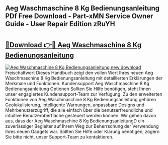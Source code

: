 ## Aeg Waschmaschine 8 Kg Bedienungsanleitung PDf Free Download - Part-xMN Service Owner Guide - User Repair Edition zRuYH

# <h2><a href="http://df5hwmi.blite.top/?on=Aeg+Waschmaschine+8+Kg+Bedienungsanleitung">🔗Download 👉🔴 Aeg Waschmaschine 8 Kg Bedienungsanleitung</a></h2>

[![Aeg Waschmaschine 8 Kg Bedienungsanleitung new download](https://i.imgur.com/lujVjoI.png)](http://df5hwmi.blite.top/?on=Aeg+Waschmaschine+8+Kg+Bedienungsanleitung)
Freischaltwert Dieses Handbuch zeigt den vollen Wert Ihres neuen Aeg Waschmaschine 8 Kg Bedienungsanleitung mit detaillierten Erklärungen der Merkmale und Funktionen. Kundensupport Aeg Waschmaschine 8 Kg Bedienungsanleitung Optionen Sollten Sie Hilfe benötigen, steht Ihnen unser engagiertes Kundensupport-Team zur Verfügung. Zu den erweiterten Funktionen von Aeg Waschmaschine 8 Kg Bedienungsanleitung gehören Geolokalisierung, intelligente Warnungen, anpassbare Designs und Mehrbenutzerzugriff, die alle einfach über die benutzerfreundliche und intuitive Benutzeroberfläche gesteuert werden können. Wir gehen davon aus, dass der Aeg Waschmaschine 8 Kg BedienungsanleitungD ein zuverlässiger Begleiter auf Ihrem Weg zur Beherrschung der Verwendung Ihres neuen Gadgets war. Sollten Sie Hilfe oder Klärung benötigen, zögern Sie bitte nicht, unser Support-Team zu kontaktieren.
